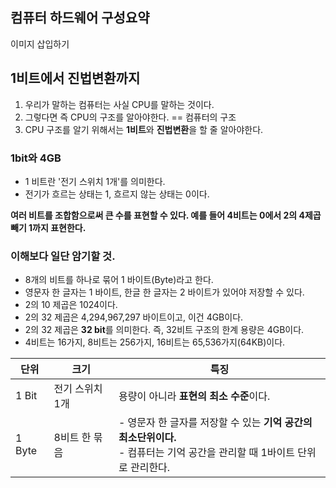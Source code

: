## 컴퓨터 하드웨어 구성요약

이미지 삽입하기

## 1비트에서 진법변환까지

1. 우리가 말하는 컴퓨터는 사실 CPU를 말하는 것이다.
2. 그렇다면 즉 CPU의 구조를 알아야한다. == 컴퓨터의 구조
3. CPU 구조를 알기 위해서는 **1비트**와 **진법변환**을 할 줄 알아야한다.

### 1bit와 4GB

- 1 비트란 '전기 스위치 1개'를 의미한다.
- 전기가 흐르는 상태는 1, 흐르지 않는 상태는 0이다.

**여러 비트를 조합함으로써 큰 수를 표현할 수 있다. 예를 들어 4비트는 0에서 2의 4제곱 빼기 1까지 표현한다.**

### 이해보다 일단 암기할 것.

- 8개의 비트를 하나로 묶어 1 바이트(Byte)라고 한다.
- 영문자 한 글자는 1 바이트, 한글 한 글자는 2 바이트가 있어야 저장할 수 있다.
- 2의 10 제곱은 1024이다.
- 2의 32 제곱은 4,294,967,297 바이트이고, 이건 4GB이다.
- 2의 32 제곱은 **32 bit**를 의미한다. 즉, 32비트 구조의 한계 용량은 4GB이다.
- 4비트는 16가지, 8비트는 256가지, 16비트는 65,536가지(64KB)이다.


단위|크기|특징
---|---|---|
1 Bit | 전기 스위치 1개 | 용량이 아니라 **표현의 최소 수준**이다.
1 Byte | 8비트 한 묶음 | - 영문자 한 글자를 저장할 수 있는 **기억 공간의 최소단위이다.** <br> - 컴퓨터는 기억 공간을 관리할 때 1바이트 단위로 관리한다.

